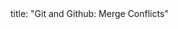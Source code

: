<frontmatter>
title: "Git and Github: Merge Conflicts"
</frontmatter>

<include src="unit-inPage-asFlat.md" boilerplate />